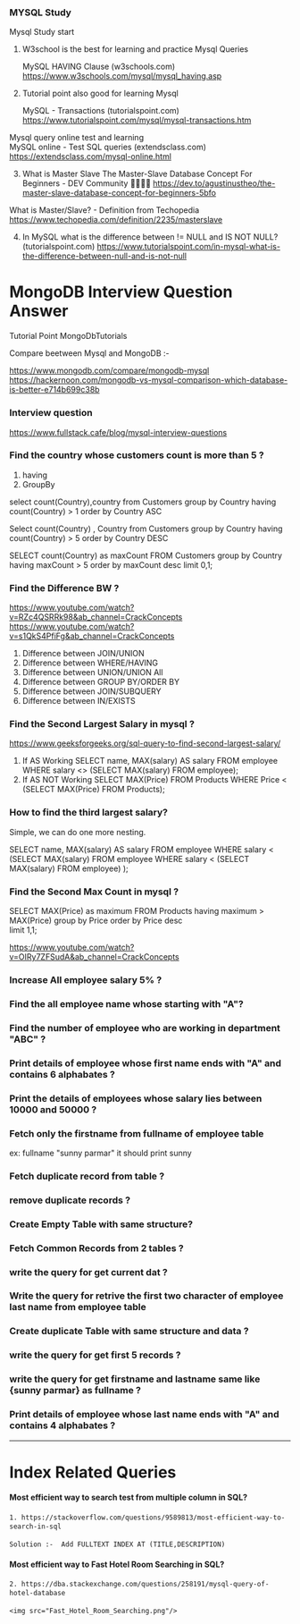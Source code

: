 ### MYSQL Study 
Mysql Study start

1. W3school is the best for learning and practice Mysql Queries 

    MySQL HAVING Clause (w3schools.com)
https://www.w3schools.com/mysql/mysql_having.asp

2. Tutorial point also good for learning Mysql 

    MySQL - Transactions (tutorialspoint.com)
https://www.tutorialspoint.com/mysql/mysql-transactions.htm

Mysql query online test and learning  
MySQL online - Test SQL queries (extendsclass.com) 
https://extendsclass.com/mysql-online.html

3. What is Master Slave 
The Master-Slave Database Concept For Beginners - DEV Community 👩‍💻👨‍💻
https://dev.to/agustinustheo/the-master-slave-database-concept-for-beginners-5bfo

What is Master/Slave? - Definition from Techopedia
https://www.techopedia.com/definition/2235/masterslave


4. In MySQL what is the difference between != NULL and IS NOT NULL? (tutorialspoint.com)
https://www.tutorialspoint.com/in-mysql-what-is-the-difference-between-null-and-is-not-null



# MongoDB Interview Question Answer
Tutorial Point MongoDbTutorials 
        
Compare beetween Mysql and MongoDB :-

https://www.mongodb.com/compare/mongodb-mysql
https://hackernoon.com/mongodb-vs-mysql-comparison-which-database-is-better-e714b699c38b



### Interview question 
https://www.fullstack.cafe/blog/mysql-interview-questions

### Find the country whose customers count is more than 5 ?
1. having 
2. GroupBy 

select count(Country),country from Customers group by Country having count(Country) > 1 order by Country ASC

Select count(Country) , Country from Customers 
group by Country 
having count(Country) > 5
order by Country DESC 

SELECT count(Country) as maxCount FROM Customers group by Country having maxCount > 5 order by maxCount desc limit 0,1;

### Find the Difference BW ?

https://www.youtube.com/watch?v=RZc4QSRRk98&ab_channel=CrackConcepts
https://www.youtube.com/watch?v=s1QkS4PfiFg&ab_channel=CrackConcepts

1. Difference between JOIN/UNION
2. Difference between WHERE/HAVING
3. Difference between UNION/UNION All 
4. Difference between GROUP BY/ORDER BY
5. Difference between JOIN/SUBQUERY
6. Difference between IN/EXISTS

### Find the Second Largest Salary in mysql ?
https://www.geeksforgeeks.org/sql-query-to-find-second-largest-salary/
1. If AS Working
SELECT name, MAX(salary) AS salary 
FROM employee 
WHERE salary <> (SELECT MAX(salary) 
FROM employee);
2.  If AS NOT Working
SELECT  MAX(Price)  FROM Products WHERE Price < (SELECT MAX(Price) FROM Products);

### How to find the third largest salary? 
Simple, we can do one more nesting.  

SELECT name, MAX(salary) AS salary
  FROM employee
 WHERE salary < (SELECT MAX(salary) 
                 FROM employee
                 WHERE salary < (SELECT MAX(salary)
                 FROM employee)
                ); 


### Find the Second Max Count in mysql ?
SELECT MAX(Price) as maximum FROM Products 
having maximum > MAX(Price)
group by Price 
order by Price desc  
limit 1,1;

https://www.youtube.com/watch?v=OIRy7ZFSudA&ab_channel=CrackConcepts

### Increase All employee salary 5% ?

### Find the all employee name whose starting with "A"?

### Find the number of employee who are working in department "ABC" ?

### Print details of employee whose first name ends with "A" and contains 6 alphabates ?

### Print the details of employees whose salary lies between 10000 and 50000 ?

### Fetch only the firstname from fullname of employee table 
ex: fullname "sunny parmar" it should print sunny

### Fetch duplicate record from table ?

### remove duplicate records ?

### Create Empty Table with same structure?

### Fetch Common Records from 2 tables ?

### write the query for get current dat ?

### Write the query for retrive the first two character of employee last name from employee table 

### Create duplicate Table with same structure and data ?

### write the query for get first 5 records ?

### write the query for get firstname and lastname same like {sunny parmar} as fullname ?

### Print details of employee whose last name ends with "A" and contains 4 alphabates ?
-----------------------------------------------------------------------------------------------------
# Index Related Queries 

   #### Most efficient way to search test from multiple column in SQL?
    1. https://stackoverflow.com/questions/9589813/most-efficient-way-to-search-in-sql

    Solution :-  Add FULLTEXT INDEX AT (TITLE,DESCRIPTION)

   #### Most efficient way to Fast Hotel Room Searching in SQL?

    2. https://dba.stackexchange.com/questions/258191/mysql-query-of-hotel-database

    <img src="Fast_Hotel_Room_Searching.png"/>
